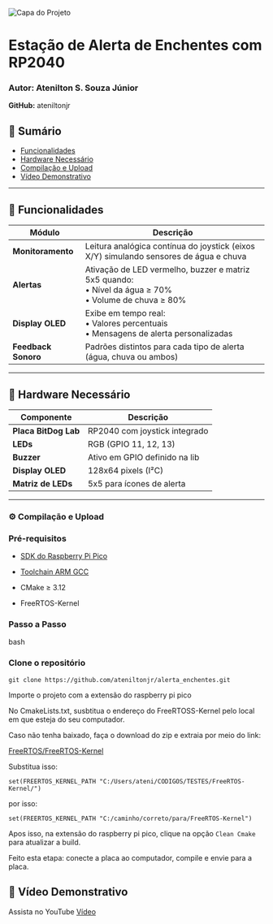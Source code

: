 ![Capa do Projeto](https://github.com/user-attachments/assets/f2a5c9b8-6208-4723-8f46-1d74be421827)
# Estação de Alerta de Enchentes com RP2040

### **Autor:** Atenilton S. Souza Júnior

**GitHub:** ateniltonjr

## 📌 Sumário
- [Funcionalidades](#-funcionalidades)
- [Hardware Necessário](#-hardware-necessário)
- [Compilação e Upload](#-compilação-e-upload)
- [Vídeo Demonstrativo](#-vídeo-demonstrativo)

---

## 🚀 Funcionalidades
| Módulo | Descrição |
|--------|-----------|
| **Monitoramento** | Leitura analógica contínua do joystick (eixos X/Y) simulando sensores de água e chuva |
| **Alertas** | Ativação de LED vermelho, buzzer e matriz 5x5 quando:<br>• Nível da água ≥ 70%<br>• Volume de chuva ≥ 80% |
| **Display OLED** | Exibe em tempo real:<br>• Valores percentuais<br>• Mensagens de alerta personalizadas |
| **Feedback Sonoro** | Padrões distintos para cada tipo de alerta (água, chuva ou ambos) |

---

## 🔧 Hardware Necessário
| Componente | Descrição |
|------------|-----------|
| **Placa BitDog Lab** | RP2040 com joystick integrado |
| **LEDs** | RGB (GPIO 11, 12, 13) |
| **Buzzer** | Ativo em GPIO definido na lib |
| **Display OLED** | 128x64 pixels (I²C) |
| **Matriz de LEDs** | 5x5 para ícones de alerta |

---

### ⚙️ Compilação e Upload
### Pré-requisitos
- [SDK do Raspberry Pi Pico](https://github.com/raspberrypi/pico-sdk)
  
- [Toolchain ARM GCC](https://developer.arm.com/tools-and-software/open-source-software/developer-tools/gnu-toolchain/gnu-rm)
  
- CMake ≥ 3.12
  
- FreeRTOS-Kernel

### Passo a Passo

bash

### Clone o repositório

```git clone https://github.com/ateniltonjr/alerta_enchentes.git```

Importe o projeto com a extensão do raspberry pi pico

No CmakeLists.txt, susbtitua o endereço do FreeRTOSS-Kernel pelo local em que esteja do seu computador.

Caso não tenha baixado, faça o download do zip e extraia por meio do link:

[FreeRTOS/FreeRTOS-Kernel](https://github.com/FreeRTOS/FreeRTOS-Kernel.git)

Substitua isso:

```set(FREERTOS_KERNEL_PATH "C:/Users/ateni/CODIGOS/TESTES/FreeRTOS-Kernel/")```

por isso:

```set(FREERTOS_KERNEL_PATH "C:/caminho/correto/para/FreeRTOS-Kernel")```

Apos isso, na extensão do raspberry pi pico, clique na opção ```Clean Cmake``` para atualizar a build.

Feito esta etapa: conecte a placa ao computador, compile e envie para a placa.

## 🎥 Vídeo Demonstrativo
Assista no YouTube
[Vídeo](https://www.youtube.com/watch?v=K96oKxeMri0)
